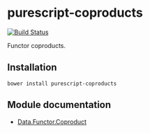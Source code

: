 # purescript-coproducts

[![Build Status](https://travis-ci.org/purescript/purescript-coproducts.svg?branch=master)](https://travis-ci.org/purescript/purescript-coproducts)

Functor coproducts.

## Installation

```
bower install purescript-coproducts
```

## Module documentation

- [Data.Functor.Coproduct](docs/Data.Functor.Coproduct.md)
